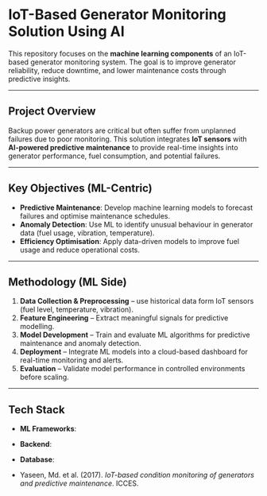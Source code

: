 # IoT-Based Generator Monitoring Solution Using AI

This repository focuses on the **machine learning components** of an IoT-based generator monitoring system. The goal is to improve generator reliability, reduce downtime, and lower maintenance costs through predictive insights.

---

## Project Overview
Backup power generators are critical but often suffer from unplanned failures due to poor monitoring. This solution integrates **IoT sensors** with **AI-powered predictive maintenance** to provide real-time insights into generator performance, fuel consumption, and potential failures.

---

## Key Objectives (ML-Centric)
- **Predictive Maintenance**: Develop machine learning models to forecast failures and optimise maintenance schedules.  
- **Anomaly Detection**: Use ML to identify unusual behaviour in generator data (fuel usage, vibration, temperature).  
- **Efficiency Optimisation**: Apply data-driven models to improve fuel usage and reduce operational costs.  

---

## Methodology (ML Side)
1. **Data Collection & Preprocessing** – use historical data form IoT sensors (fuel level, temperature, vibration).  
2. **Feature Engineering** – Extract meaningful signals for predictive modelling.  
3. **Model Development** – Train and evaluate ML algorithms for predictive maintenance and anomaly detection.  
4. **Deployment** – Integrate ML models into a cloud-based dashboard for real-time monitoring and alerts.  
5. **Evaluation** – Validate model performance in controlled environments before scaling.  

---

##  Tech Stack
- **ML Frameworks**: 
- **Backend**: 
- **Database**:   

- Yaseen, Md. et al. (2017). *IoT-based condition monitoring of generators and predictive maintenance*. ICCES.  

